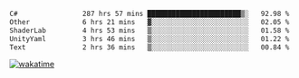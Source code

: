 <!--START_SECTION:waka-->

```txt
C#                287 hrs 57 mins ███████████████████████▒░   92.98 %
Other             6 hrs 21 mins   ▓░░░░░░░░░░░░░░░░░░░░░░░░   02.05 %
ShaderLab         4 hrs 53 mins   ▒░░░░░░░░░░░░░░░░░░░░░░░░   01.58 %
UnityYaml         3 hrs 46 mins   ▒░░░░░░░░░░░░░░░░░░░░░░░░   01.22 %
Text              2 hrs 36 mins   ▒░░░░░░░░░░░░░░░░░░░░░░░░   00.84 %
```

<!--END_SECTION:waka-->
[![wakatime](https://wakatime.com/badge/user/6c2f442e-41b4-42e3-bc06-d5d8203ad1da.svg)](https://wakatime.com/@6c2f442e-41b4-42e3-bc06-d5d8203ad1da)
